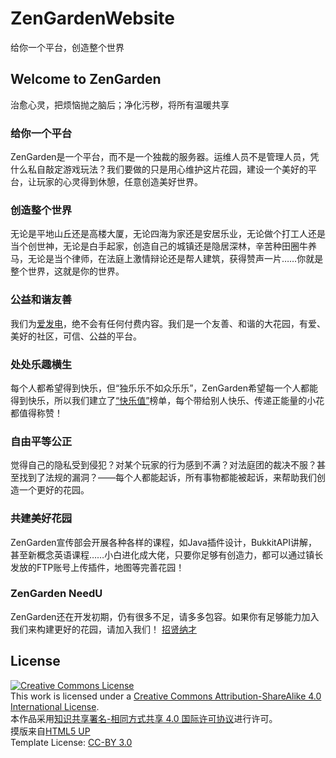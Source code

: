 # ZenGardenWebsite
给你一个平台，创造整个世界
## Welcome to ZenGarden
治愈心灵，把烦恼抛之脑后；净化污秽，将所有温暖共享
### 给你一个平台
ZenGarden是一个平台，而不是一个独裁的服务器。运维人员不是管理人员，凭什么私自敲定游戏玩法？我们要做的只是用心维护这片花园，建设一个美好的平台，让玩家的心灵得到休憩，任意创造美好世界。 
### 创造整个世界
无论是平地山丘还是高楼大厦，无论四海为家还是安居乐业，无论做个打工人还是当个创世神，无论是白手起家，创造自己的城镇还是隐居深林，辛苦种田圈牛养马，无论是当个律师，在法庭上激情辩论还是帮人建筑，获得赞声一片……你就是整个世界，这就是你的世界。 
### 公益和谐友善
我们为[爱发电](https://afdian.net/@SkyWave)，绝不会有任何付费内容。我们是一个友善、和谐的大花园，有爱、美好的社区，可信、公益的平台。
### 处处乐趣横生
每个人都希望得到快乐，但“独乐乐不如众乐乐”，ZenGarden希望每一个人都能得到快乐，所以我们建立了[“快乐值”](./markdown/happy.md)榜单，每个带给别人快乐、传递正能量的小花都值得称赞！
### 自由平等公正
觉得自己的隐私受到侵犯？对某个玩家的行为感到不满？对法庭团的裁决不服？甚至找到了法规的漏洞？——每个人都能起诉，所有事物都能被起诉，来帮助我们创造一个更好的花园。
### 共建美好花园
ZenGarden宣传部会开展各种各样的课程，如Java插件设计，BukkitAPI讲解，甚至新概念英语课程……小白进化成大佬，只要你足够有创造力，都可以通过镇长发放的FTP账号上传插件，地图等完善花园！ 
### ZenGarden NeedU
ZenGarden还在开发初期，仍有很多不足，请多多包容。如果你有足够能力加入我们来构建更好的花园，请加入我们！
[招贤纳才](https://zengarden.top/needu.html) 
## License
<a rel="license" href="http://creativecommons.org/licenses/by-sa/4.0/"><img alt="Creative Commons License" style="border-width:0" src="https://i.creativecommons.org/l/by-sa/4.0/88x31.png" /></a><br />This work is licensed under a <a rel="license" href="http://creativecommons.org/licenses/by-sa/4.0/">Creative Commons Attribution-ShareAlike 4.0 International License</a>.
<br />本作品采用<a rel="license" href="http://creativecommons.org/licenses/by-sa/4.0/">知识共享署名-相同方式共享 4.0 国际许可协议</a>进行许可。                                                                                                                 
摸版来自[HTML5 UP](https://html5up.net)<br />
Template License: [CC-BY 3.0](https://html5up.net/license)
